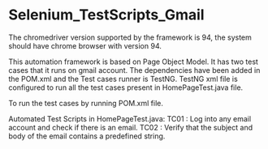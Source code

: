 # Selenium_TestScripts_Gmail
The chromedriver version supported by the framework is 94, the system should have chrome browser with version 94.

This automation framework is based on Page Object Model. 
It has two test cases that it runs on gmail account.
The dependencies have been added in the POM.xml and the Test cases runner is TestNG.
TestNG xml file is configured to run all the test cases present in HomePageTest.java file.

To run the test cases by running POM.xml file.

Automated Test Scripts in HomePageTest.java: 
TC01 : Log into any email account and check if there is an email.
TC02 : Verify that the subject and body of the email contains a predefined string.
